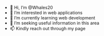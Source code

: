- 👋 Hi, I’m @Whales20
- 👀 I’m interested in web applications 
- 🌱 I’m currently learning web development
- 💞️ I’m seeking useful information in this area
- 📫 Kindly reach out through my page

<!---
Whales20/Whales20 is a ✨ special ✨ repository because its `README.md` (this file) appears on your GitHub profile.
You can click the Preview link to take a look at your changes.
--->
